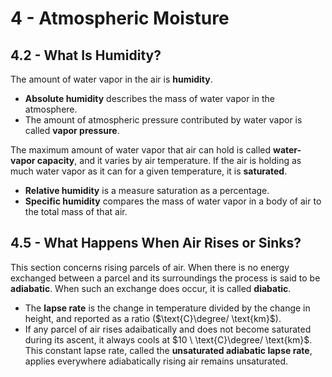 # 4 - Atmospheric Moisture

## 4.2 - What Is Humidity?

The amount of water vapor in the air is **humidity**.
- **Absolute humidity** describes the mass of water vapor in the atmosphere.
- The amount of atmospheric pressure contributed by water vapor is called **vapor pressure**.

The maximum amount of water vapor that air can hold is called **water-vapor capacity**, and it varies by air temperature. If the air is holding as much water vapor as it can for a given temperature, it is **saturated**.
- **Relative humidity** is a measure saturation as a percentage.
- **Specific humidity** compares the mass of water vapor in a body of air to the total mass of that air.

## 4.5 - What Happens When Air Rises or Sinks?

This section concerns rising parcels of air. When there is no energy exchanged between a parcel and its surroundings the process is said to be **adiabatic**. When such an exchange does occur, it is called **diabatic**.
- The **lapse rate** is the change in temperature divided by the change in height, and reported as a ratio ($\text{C}\degree/ \text{km}$).
- If any parcel of air rises adaibatically and does not become saturated during its ascent, it always cools at $10 \ \text{C}\degree/ \text{km}$. This constant lapse rate, called the **unsaturated adiabatic lapse rate**, applies everywhere adiabatically rising air remains unsaturated.
